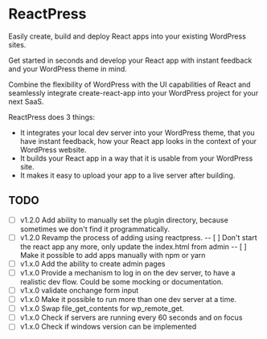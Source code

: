 # ReactPress

Easily create, build and deploy React apps into your existing WordPress sites.

Get started in seconds and develop your React app with instant feedback and your WordPress theme in mind.

Combine the flexibility of WordPress with the UI capabilities of React and seamlessly integrate create-react-app into your WordPress project for your next SaaS.

ReactPress does 3 things:

- It integrates your local dev server into your WordPress theme, that you have instant feedback, how your React app looks in the context of your WordPress website.
- It builds your React app in a way that it is usable from your WordPress site.
- It makes it easy to upload your app to a live server after building.

## TODO

- [ ] v1.2.0 Add ability to manually set the plugin directory, because sometimes we don't find it programmatically.
- [ ] v1.2.0 Revamp the process of adding using reactpress.
-- [ ] Don't start the react app any more, only update the index.html from admin
-- [ ] Make it possible to add apps manually with npm or yarn
- [ ] v1.x.0 Add the ability to create admin pages
- [ ] v1.x.0 Provide a mechanism to log in on the dev server, to have a realistic dev flow. Could be some mocking or documentation.
- [ ] v1.x.0 validate onchange form input
- [ ] v1.x.0 Make it possible to run more than one dev server at a time.
- [ ] v1.x.0 Swap file_get_contents for wp_remote_get.
- [ ] v1.x.0 Check if servers are running every 60 seconds and on focus
- [ ] v1.x.0 Check if windows version can be implemented
